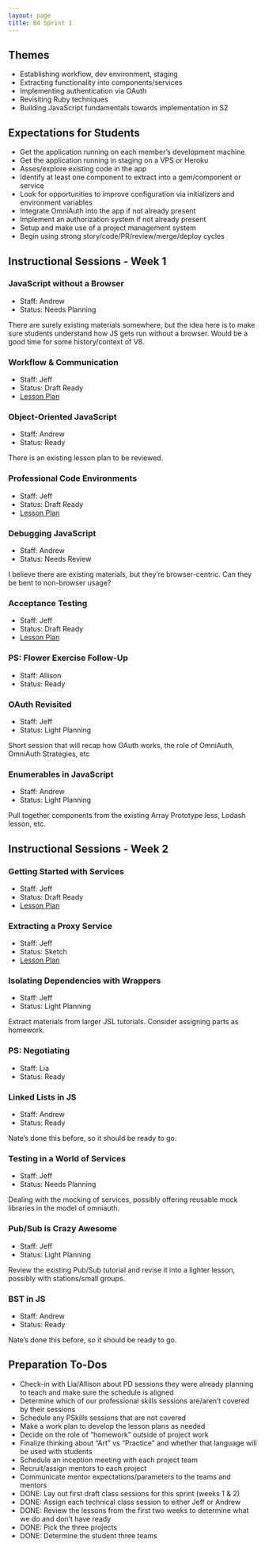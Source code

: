 ```yaml
---
layout: page
title: B4 Sprint 1
---
```


## Themes

* Establishing workflow, dev environment, staging
* Extracting functionality into components/services
* Implementing authentication via OAuth
* Revisiting Ruby techniques
* Building JavaScript fundamentals towards implementation in S2

## Expectations for Students

* Get the application running on each member’s development machine
* Get the application running in staging on a VPS or Heroku
* Asses/explore existing code in the app
* Identify at least one component to extract into a gem/component or service
* Look for opportunities to improve configuration via initializers and environment variables
* Integrate OmniAuth into the app if not already present
* Implement an authorization system if not already present
* Setup and make use of a project management system
* Begin using strong story/code/PR/review/merge/deploy cycles

## Instructional Sessions - Week 1

### JavaScript without a Browser

* Staff: Andrew
* Status: Needs Planning

There are surely existing materials somewhere, but the idea here is to make sure students understand how JS gets run without a browser. Would be a good time for some history/context of V8.

### Workflow & Communication

* Staff: Jeff
* Status: Draft Ready
* [Lesson Plan](lessons/workflow_and_communication)

### Object-Oriented JavaScript

* Staff: Andrew
* Status: Ready

There is an existing lesson plan to be reviewed.

### Professional Code Environments

* Staff: Jeff
* Status: Draft Ready
* [Lesson Plan](lessons/professional_code_environments)

### Debugging JavaScript

* Staff: Andrew
* Status: Needs Review

I believe there are existing materials, but they’re browser-centric. Can they be bent to non-browser usage?

### Acceptance Testing

* Staff: Jeff
* Status: Draft Ready
* [Lesson Plan](lessons/acceptance_testing)

### PS: Flower Exercise Follow-Up

* Staff: Allison
* Status: Ready

### OAuth Revisited

* Staff: Jeff
* Status: Light Planning

Short session that will recap how OAuth works, the role of OmniAuth, OmniAuth Strategies, etc

### Enumerables in JavaScript

* Staff: Andrew
* Status: Light Planning

Pull together components from the existing Array Prototype less, Lodash lesson, etc.

## Instructional Sessions - Week 2

### Getting Started with Services

* Staff: Jeff
* Status: Draft Ready
* [Lesson Plan](lessons/getting_started_with_services)

### Extracting a Proxy Service

* Staff: Jeff
* Status: Sketch
* [Lesson Plan](lessons/extracting_a_proxy_service)

### Isolating Dependencies with Wrappers

* Staff: Jeff
* Status: Light Planning

Extract materials from larger JSL tutorials. Consider assigning parts as homework.

### PS: Negotiating

* Staff: Lia
* Status: Ready

### Linked Lists in JS

* Staff: Andrew
* Status: Ready

Nate’s done this before, so it should be ready to go.

### Testing in a World of Services

* Staff: Jeff
* Status: Needs Planning

Dealing with the mocking of services, possibly offering reusable mock libraries in the model of omniauth.

### Pub/Sub is Crazy Awesome

* Staff: Jeff
* Status: Light Planning

Review the existing Pub/Sub tutorial and revise it into a lighter lesson, possibly with stations/small groups.

### BST in JS

* Staff: Andrew
* Status: Ready

Nate’s done this before, so it should be ready to go.

## Preparation To-Dos

* Check-in with Lia/Allison about PD sessions they were already planning to teach and make sure the schedule is aligned
* Determine which of our professional skills sessions are/aren’t covered by their sessions
* Schedule any PSkills sessions that are not covered
* Make a work plan to develop the lesson plans as needed
* Decide on the role of “homework” outside of project work
* Finalize thinking about “Art” vs “Practice” and whether that language will be used with students
* Schedule an inception meeting with each project team
* Recruit/assign mentors to each project
* Communicate mentor expectations/parameters to the teams and mentors
* DONE: Lay out first draft class sessions for this sprint (weeks 1 & 2)
* DONE: Assign each technical class session to either Jeff or Andrew
* DONE: Review the lessons from the first two weeks to determine what we do and don’t have ready
* DONE: Pick the three projects
* DONE: Determine the student three teams

